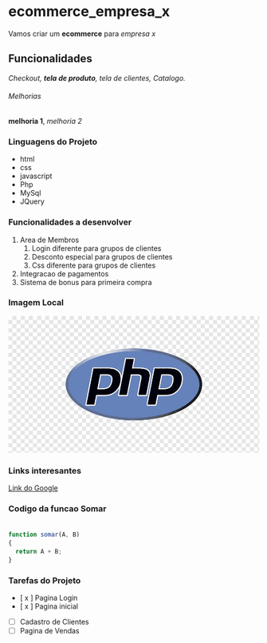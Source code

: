 # ecommerce_empresa_x

Vamos criar um **ecommerce** para *empresa x*

## Funcionalidades

_Checkout, **tela de produto**, tela de clientes, Catalogo._



###### Melhorias

__melhoria 1__, _melhoria 2_

### Linguagens do Projeto

* html
* css
* javascript
* Php
* MySql
* JQuery

### Funcionalidades a desenvolver

1. Area de Membros
    1. Login diferente para grupos de clientes
    2. Desconto especial para grupos de clientes
    3. Css diferente para grupos de clientes
2. Integracao de pagamentos
3. Sistema de bonus para primeira compra

### Imagem Local

![Logo Php](php.png)

### Links interesantes

[Link do Google](https://www.google.com)

### Codigo da funcao Somar

```JavaScript

function somar(A, B)
{
  return A + B;
}

```


### Tarefas do Projeto

- [ x ] Pagina Login
- [ x ] Pagina inicial
- [ ] Cadastro de Clientes
- [ ] Pagina de Vendas